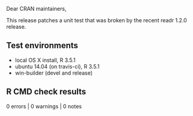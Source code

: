 Dear CRAN maintainers,

This release patches a unit test that was broken by the recent readr 1.2.0 release.

## Test environments

* local OS X install, R 3.5.1
* ubuntu 14.04 (on travis-ci), R 3.5.1
* win-builder (devel and release)

## R CMD check results

0 errors | 0 warnings | 0 notes


